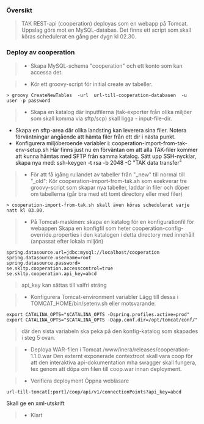 ### Översikt

> TAK REST-api (cooperation) deployas som en webapp på Tomcat.
> Uppslag görs mot en MySQL-databas.
> Det finns ett script som skall köras schedulerat en gång per dygn kl 02.30.

### Deploy av cooperation

> - Skapa MySQL-schema "cooperation" och ett konto som kan accessa det.

> - Kör ett groovy-script för initial create av tabeller.
```
> groovy CreateNewTables  -url  url-till-cooperation-databasen  -u user -p password
```

> - Skapa en katalog där inputfilerna (tak-exporter från olika miljöer som skall komma via sftp/scp) skall ligga - input-file-dir.
  - Skapa en sftp-area där olika landsting kan leverera sina filer.
Notera förväntningar angående att hämta filer från ett dir i nästa punkt.
   - Konfigurera miljöberoende variabler i: cooperation-import-from-tak-env-setup.sh
Här finns just nu en förväntan om att alla TAK-filer kommer att kunna hämtas med SFTP från samma katalog.
Sätt upp SSH-nycklar, skapa nya med: ssh-keygen -t rsa -b 2048 -C "TAK data transfer"

> - För att få igång rullandet av tabeller från "_new"  till normal till "_old": Kör cooperation-import-from-tak.sh som exekverar tre groovy-script som skapar nya tabeller, laddar in filer och döper om tabellerna
(går bra med ett tomt directory eller med filer)
```
> cooperation-import-from-tak.sh skall även köras schedulerat varje natt kl 03.00.
```

> - På Tomcat-maskinen: skapa en katalog för en konfigurationfil för webappen
> Skapa en konfigfil som heter cooperation-config-override.properties i den katalogen i detta directory med innehåll (anpassat efter lokala miljön)
```
spring.datasource.url=jdbc:mysql://localhost/cooperation
spring.datasource.username=root
spring.datasource.password=
se.skltp.cooperation.accesscontrol=true	
se.skltp.cooperation.api_key=abcd
```
> api_key kan sättas till valfri sträng


> - Konfigurera Tomcat-environment variabler
> Lägg till dessa i TOMCAT_HOME/bin/setenv.sh eller motsvarande:
```
export CATALINA_OPTS="$CATALINA_OPTS -Dspring.profiles.active=prod"
export CATALINA_OPTS="$CATALINA_OPTS -Dapp.conf.dir=/opt/tomcat/conf/"
```
> där den sista variabeln ska peka på den konfig-katalog som skapades i steg 5 ovan.

> - Deploya WAR-filen i Tomcat
/www/inera/releases/cooperation-1.1.0.war
> Den externt exponerade contextroot skall vara coop för att den interaktiva api-dokumentation mha swagger skall fungera, tex genom att döpa om filen till coop.war innan deployment.

> - Verifiera deployment
> Öppna webläsare 
```
url-till-tomcat[:port]/coop/api/v1/connectionPoints?api_key=abcd
```
Skall ge en xml-utskrift

> - Klart
